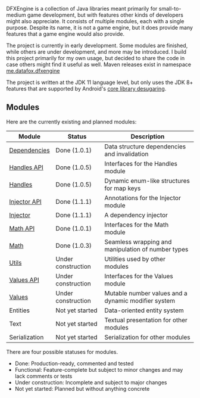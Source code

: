 DFXEngine is a collection of Java libraries meant primarily for small-to-medium game 
development, but with features other kinds of developers might also appreciate. It
consists of multiple modules, each with a single purpose. Despite its name, it is not
a game engine, but it does provide many features that a game engine would also provide.

The project is currently in early development. Some modules are finished, while others
are under development, and more may be introduced. I build this project primarily for 
my own usage, but decided to share the code in case others might find it useful as well.
Maven releases exist in namespace 
[me.datafox.dfxengine](https://central.sonatype.com/namespace/me.datafox.dfxengine)

The project is written at the JDK 11 language level, but only uses the JDK 8+ features
that are supported by Android's 
[core library desugaring](https://developer.android.com/studio/write/java8-support).

## Modules

Here are the currently existing and planned modules:

| Module                       | Status             | Description                                         |
|------------------------------|--------------------|-----------------------------------------------------|
| [Dependencies](dependencies) | Done (1.0.1)       | Data structure dependencies and invalidation        |
| [Handles API](handles-api)   | Done (1.0.5)       | Interfaces for the Handles module                   |
| [Handles](handles)           | Done (1.0.5)       | Dynamic enum-like structures for map keys           |
| [Injector API](injector-api) | Done (1.1.1)       | Annotations for the Injector module                 |
| [Injector](injector)         | Done (1.1.1)       | A dependency injector                               |
| [Math API](math-api)         | Done (1.0.1)       | Interfaces for the Math module                      |
| [Math](math)                 | Done (1.0.3)       | Seamless wrapping and manipulation of number types  |
| [Utils](utils)               | Under construction | Utilities used by other modules                     |
| [Values API](values-api)     | Under construction | Interfaces for the Values module                    |
| [Values](values)             | Under construction | Mutable number values and a dynamic modifier system |
| Entities                     | Not yet started    | Data-oriented entity system                         |
| Text                         | Not yet started    | Textual presentation for other modules              |
| Serialization                | Not yet started    | Serialization for other modules                     |

There are four possible statuses for modules.

 - Done: Production-ready, commented and tested
 - Functional: Feature-complete but subject to minor changes and may lack comments or 
tests
 - Under construction: Incomplete and subject to major changes
 - Not yet started: Planned but without anything concrete

